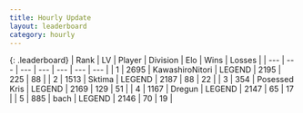 ```yaml
---
title: Hourly Update
layout: leaderboard
category: hourly
---
```


{: .leaderboard}
| Rank | LV | Player | Division | Elo | Wins | Losses |
| --- | --- | --- | --- | --- | --- | --- |
| <span data-change="0">1</span> | 2695 | <span title="ID: 164871">KawashiroNitori</span> | LEGEND | <span data-change="0">2195</span> | <span data-change="0">225</span> | <span data-change="0">88</span> |
| <span data-change="0">2</span> | 1513 | <span title="ID: 353063">Sktima</span> | LEGEND | <span data-change="0">2187</span> | <span data-change="0">88</span> | <span data-change="0">22</span> |
| <span data-change="0">3</span> | 354 | <span title="ID: 402846">Posessed Kris</span> | LEGEND | <span data-change="0">2169</span> | <span data-change="0">129</span> | <span data-change="0">51</span> |
| <span data-change="0">4</span> | 1167 | <span title="ID: 337810">Dregun</span> | LEGEND | <span data-change="0">2147</span> | <span data-change="0">65</span> | <span data-change="0">17</span> |
| <span data-change="0">5</span> | 885 | <span title="ID: 281795">bach</span> | LEGEND | <span data-change="0">2146</span> | <span data-change="0">70</span> | <span data-change="0">19</span> |